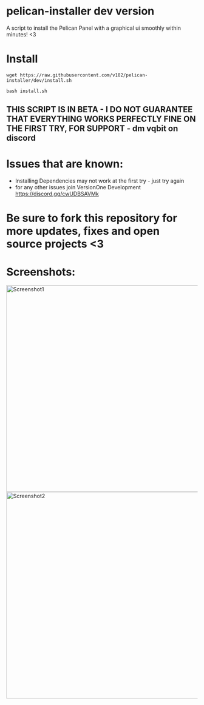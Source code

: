 # pelican-installer dev version
A script to install the Pelican Panel with a graphical ui smoothly within minutes! &lt;3


# Install
```wget https://raw.githubusercontent.com/v182/pelican-installer/dev/install.sh```

```bash install.sh```

## THIS SCRIPT IS IN BETA - I DO NOT GUARANTEE THAT EVERYTHING WORKS PERFECTLY FINE ON THE FIRST TRY, FOR SUPPORT - dm vqbit on discord

# Issues that are known:
- Installing Dependencies may not work at the first try - just try again
- for any other issues join VersionOne Development https://discord.gg/cwUDBSAVMk

# Be sure to fork this repository for more updates, fixes and open source projects <3


# Screenshots:
<img width="545" alt="Screenshot1" src="https://github.com/v182/pelican-installer/assets/142740981/e0dae144-1438-4e5d-94aa-a6043ff7cbbb">
<img width="545" alt="Screenshot2" src="https://github.com/v182/pelican-installer/assets/142740981/661edd71-a4ec-49a6-bc57-b51b054171f5">
